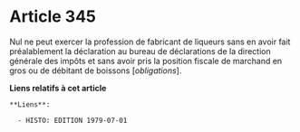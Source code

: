 # Article 345

Nul ne peut exercer la profession de fabricant de liqueurs sans en avoir fait préalablement la déclaration au bureau de
déclarations de la direction générale des impôts et sans avoir pris la position fiscale de marchand en gros ou de débitant de
boissons [*obligations*].

**Liens relatifs à cet article**

	**Liens**:

	  - HISTO: EDITION 1979-07-01
